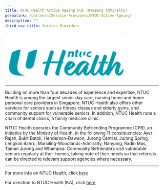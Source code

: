 ```yaml
---
title: NTUC Health Active Ageing Hub (Kampung Admiralty)
permalink: /partners/Service-Providers/NTUC-Active-Ageing/
description: ""
third_nav_title: Service Providers
---
```

<tr>  
		<td><img src="/images/NTUC%20Health.jpg" 
						 style="width:400px;"/></td>  	
  </tr>   
	
-------------------------------------------

Building on more than four decades of experience and expertise, NTUC Health is among the largest senior day care, nursing home and home personal care providers in Singapore. NTUC Health also offers other services for seniors such as fitness classes and elderly gyms, and community support for vulnerable seniors. In addition, NTUC Health runs a chain of dental clinics, a family medicine clinic.

NTUC Health operates the Community Befriending Programme (CPB), an initiative by the Ministry of Health, in the following 11 constituencies: Ayer Rajah, Bukit Batok, Henderson-Dawson, Jurong Central, Jurong Spring, Lengkok Bahru, Marsiling-Woodlands-Admiralty, Nanyang, Radin Mas, Taman Jurong and Whampoa. Community Befrienders visit vulnerable seniors regularly at their homes, taking note of their needs so that referrals can be directed to relevant support agencies where necessary.

------------------------------------------------

For more info on NTUC Health, click [here](https://ntuchealth.sg/about-us/community-support)


For direction to NTUC Health (KA), click [here](https://www.google.com/maps/place/NTUC+Health+Active+Ageing+Hub+(Kampung+Admiralty)/@1.4397967,103.8006098,17z/data=!3m1!4b1!4m5!3m4!1s0x31da137564d31525:0xb718a37c37e51350!8m2!3d1.4397967!4d103.8006098)